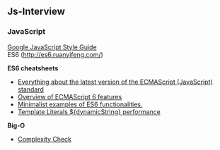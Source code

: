 ## Js-Interview

### JavaScript
[Google JavaScript Style Guide](https://google.github.io/styleguide/jsguide.html)  
ES6 (http://es6.ruanyifeng.com/)  

__ES6 cheatsheets__  
  * [Everything about the latest version of the ECMAScript (JavaScript) standard](http://help.wtf/es6)  
  * [Overview of ECMAScript 6 features](https://github.com/lukehoban/es6features#readme)  
  * [Minimalist examples of ES6 functionalities.](https://github.com/hemanth/paws-on-es6)
  * [Template Literals ${dynamicString} performance](https://medium.com/front-end-weekly/es6-cool-stuffs-a-new-js-string-with-template-literals-c23a8af11b2)
  
__Big-O__
  * [Complexity Check](http://bigocheatsheet.com/)
